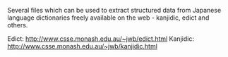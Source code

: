 Several files which can be used to extract structured data from Japanese language dictionaries freely available on the web - kanjidic, edict and others.

Edict: http://www.csse.monash.edu.au/~jwb/edict.html
Kanjidic: http://www.csse.monash.edu.au/~jwb/kanjidic.html